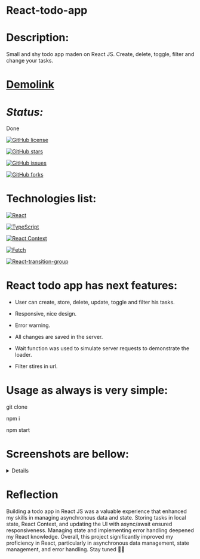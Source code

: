 # React-todo-app

# Description:

Small and shy todo app maden on React JS. Create, delete, toggle, filter and change your tasks.

# [Demolink](https://haduigon.github.io/react-todo-app/#/)

# _Status:_

Done

[![GitHub license](https://img.shields.io/github/license/haduigon/react-todo-app)](https://github.com/haduigon/react-todo-app/blob/master/LICENSE)

[![GitHub stars](https://img.shields.io/github/stars/haduigon/rreact-todo-app)](https://github.com/haduigon/react-todo-app/stargazers)

[![GitHub issues](https://img.shields.io/github/issues/haduigon/react-todo-app)](https://github.com/haduigon/react-todo-app/issues)

[![GitHub forks](https://img.shields.io/github/forks/haduigon/react-todo-app)](https://github.com/haduigon/react-todo-app/network)

# Technologies list:

[![React](https://img.shields.io/badge/React-18.3.1-green)](https://react.dev/)

[![TypeScript](https://img.shields.io/badge/TypeScript-5.4.5-green)](https://www.typescriptlang.org/)

[![React Context](https://img.shields.io/badge/React%20Context-0.0.3-blue)](https://reactjs.org/docs/context.html)

[![Fetch](https://img.shields.io/badge/Fetch-1.1.0-orange)](https://axios.com)

[![React-transition-group](https://img.shields.io/badge/React%20transition%20group-4.4.5-orange)](https://reactcommunity.org/react-transition-group/)

# React todo app has next features:

- User can create, store, delete, update, toggle and filter his tasks.

- Responsive, nice design.

- Error warning.

- All changes are saved in the server.

- Wait function was used to simulate server requests to demonstrate the loader.

- Filter stires in url.

# Usage as always is very simple:

git clone

npm i

npm start

# Screenshots are bellow:

<details>
  <img width="1792" alt="Screenshot 2024-06-06 at 15 38 06" src="https://github.com/haduigon/react_todo-app-with-api/assets/20277989/699d3cb0-333b-4788-ad43-8afa4e023fa5">
</details>

# Reflection

Building a todo app in React JS was a valuable experience that enhanced my skills in managing asynchronous data and state. Storing tasks in local state, React Context, and updating the UI with async/await ensured responsiveness. Managing state and implementing error handling deepened my React knowledge. Overall, this project significantly improved my proficiency in React, particularly in asynchronous data management, state management, and error handling. Stay tuned 👨‍🦲
